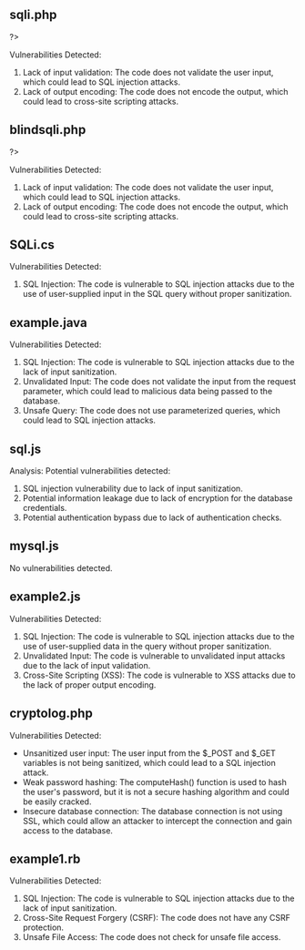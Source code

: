 ## sqli.php
?>

Vulnerabilities Detected:
1. Lack of input validation: The code does not validate the user input, which could lead to SQL injection attacks.
2. Lack of output encoding: The code does not encode the output, which could lead to cross-site scripting attacks.

## blindsqli.php
?>

Vulnerabilities Detected:
1. Lack of input validation: The code does not validate the user input, which could lead to SQL injection attacks.
2. Lack of output encoding: The code does not encode the output, which could lead to cross-site scripting attacks.

## SQLi.cs
Vulnerabilities Detected:
1. SQL Injection: The code is vulnerable to SQL injection attacks due to the use of user-supplied input in the SQL query without proper sanitization.

## example.java
Vulnerabilities Detected:
1. SQL Injection: The code is vulnerable to SQL injection attacks due to the lack of input sanitization.
2. Unvalidated Input: The code does not validate the input from the request parameter, which could lead to malicious data being passed to the database.
3. Unsafe Query: The code does not use parameterized queries, which could lead to SQL injection attacks.

## sql.js
Analysis:
Potential vulnerabilities detected:
1. SQL injection vulnerability due to lack of input sanitization.
2. Potential information leakage due to lack of encryption for the database credentials.
3. Potential authentication bypass due to lack of authentication checks.

## mysql.js
No vulnerabilities detected.

## example2.js
Vulnerabilities Detected:
1. SQL Injection: The code is vulnerable to SQL injection attacks due to the use of user-supplied data in the query without proper sanitization.
2. Unvalidated Input: The code is vulnerable to unvalidated input attacks due to the lack of input validation.
3. Cross-Site Scripting (XSS): The code is vulnerable to XSS attacks due to the lack of proper output encoding.

## cryptolog.php
Vulnerabilities Detected:
- Unsanitized user input: The user input from the $_POST and $_GET variables is not being sanitized, which could lead to a SQL injection attack.
- Weak password hashing: The computeHash() function is used to hash the user's password, but it is not a secure hashing algorithm and could be easily cracked.
- Insecure database connection: The database connection is not using SSL, which could allow an attacker to intercept the connection and gain access to the database.

## example1.rb
Vulnerabilities Detected:
1. SQL Injection: The code is vulnerable to SQL injection attacks due to the lack of input sanitization.
2. Cross-Site Request Forgery (CSRF): The code does not have any CSRF protection.
3. Unsafe File Access: The code does not check for unsafe file access.

